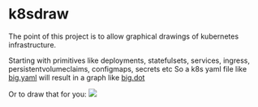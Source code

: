 # k8sdraw

The point of this project is to allow graphical drawings of kubernetes infrastructure.

Starting with primitives like deployments, statefulsets, services, ingress, persistentvolumeclaims, configmaps, secrets etc
So a k8s yaml file like [big.yaml](https://github.com/chrisns/k8sdraw/blob/master/test/fixtures/big.yaml) will result in a graph like [big.dot](https://github.com/chrisns/k8sdraw/blob/master/test/fixtures/big.dot)

Or to draw that for you:
![](https://6n1t2csgfa.execute-api.us-east-1.amazonaws.com/latest?dot=chrisns/k8sdraw/master/test/fixtures/big.dot)
